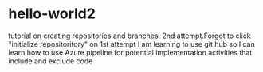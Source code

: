 # hello-world2
tutorial on creating repositories and branches.  2nd attempt.Forgot to click "initialize repositoritory" on 1st attempt 
I am learning to use git hub so I can learn how to use Azure pipeline for potential implementation activities that include and exclude code
